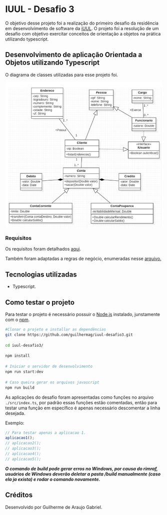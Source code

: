 # IUUL - Desafio 3

O objetivo desse projeto foi a realização do primeiro desafio da residência em desenvolvimento de software da [iUUL](https://iuul.com.br/). O projeto foi a resolução de um desafio com objetivo exercitar conceitos de orientação a objetos na prática utilizando typescript.

## Desenvolvimento de aplicação Orientada a Objetos utilizando Typescript

O diagrama de classes utilizadas para esse projeto foi.

![diagrama classes](./img/esquemaPOO.png)

### Requisitos

Os requisitos foram detalhados [aqui](markdown/requisitos.md).

Também foram adaptadas a regras de negócio, enumeradas nesse [arquivo.](markdown/regras.md)

## Tecnologias utilizadas

- Typescript.

## Como testar o projeto

Para testar o projeto é necessário possuir o [Node.js](https://nodejs.org/en/) instalado, junstamente com o [npm](https://www.npmjs.com/).

```bash
#Clonar o projeto e installar as dependências
git clone https://github.com/guilhermag/iuul-desafio3.git

cd iuul-desafio3/

npm install

# Iniciar o servidor de desenvolvimento
npm run start:dev

# Caso queira gerar os arquivos javascript
npm run build
```

As aplicações do desafio foram apresentadas como funções no arquivo `./src/index.ts`, por padrão essas funções estão comentadas, então para testar uma função em específico é apenas necessário descomentar a linha desejada.

Exemplo:

```javascript
// Para testar apenas a aplicacao 1.
aplicacao1();
// aplicacao2();
// aplicacao3();
// aplicacao4();
// aplicacao5();
```

**_O comando de build pode gerar erros no Windows, por causa do rimraf, usuários de Windows deverão deletar a pasta /build manualmente (caso ela ja exista) e rodar o comando novamente._**

## Créditos

Desenvolvido por Guilherme de Araujo Gabriel.

